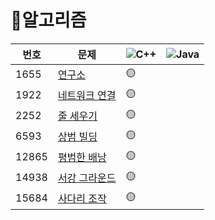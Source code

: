 # 📌알고리즘


|번호|문제|<img alt="C++" src="https://img.shields.io/badge/-C++-FA7343?style=flat-square&logo=C++&logoColor=white" />|<img alt="Java" src="https://img.shields.io/badge/-Java-007396?style=flat-square&logo=Java&logoColor=white" />|
|---|---|---|---|
|1655|[연구소](https://www.acmicpc.net/problem/14502)|🟡||
|1922|[네트워크 연결](https://www.acmicpc.net/problem/1922)|🟡||
|2252|[줄 세우기](https://www.acmicpc.net/problem/2252)|🟡||
|6593|[상범 빌딩](https://www.acmicpc.net/problem/14502)|🟡||
|12865|[평범한 배낭](https://www.acmicpc.net/problem/6593)|🟡||
|14938|[서강 그라운드](https://www.acmicpc.net/problem/14938)|🟡||
|15684|[사다리 조작](https://www.acmicpc.net/problem/15684)|🟡||
